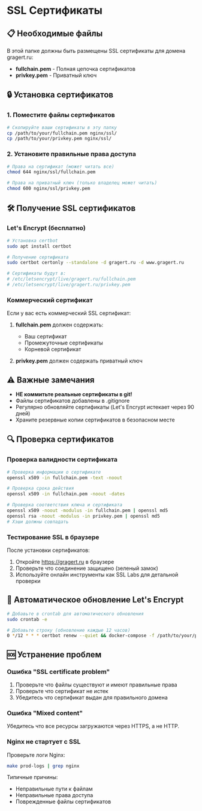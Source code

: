# SSL Сертификаты

## 📋 Необходимые файлы

В этой папке должны быть размещены SSL сертификаты для домена gragert.ru:

- **fullchain.pem** - Полная цепочка сертификатов
- **privkey.pem** - Приватный ключ

## 🔒 Установка сертификатов

### 1. Поместите файлы сертификатов

```bash
# Скопируйте ваши сертификаты в эту папку
cp /path/to/your/fullchain.pem nginx/ssl/
cp /path/to/your/privkey.pem nginx/ssl/
```

### 2. Установите правильные права доступа

```bash
# Права на сертификат (может читать все)
chmod 644 nginx/ssl/fullchain.pem

# Права на приватный ключ (только владелец может читать)
chmod 600 nginx/ssl/privkey.pem
```

## 🛠️ Получение SSL сертификатов

### Let's Encrypt (бесплатно)

```bash
# Установка certbot
sudo apt install certbot

# Получение сертификата
sudo certbot certonly --standalone -d gragert.ru -d www.gragert.ru

# Сертификаты будут в:
# /etc/letsencrypt/live/gragert.ru/fullchain.pem
# /etc/letsencrypt/live/gragert.ru/privkey.pem
```

### Коммерческий сертификат

Если у вас есть коммерческий SSL сертификат:

1. **fullchain.pem** должен содержать:
   - Ваш сертификат
   - Промежуточные сертификаты
   - Корневой сертификат

2. **privkey.pem** должен содержать приватный ключ

## ⚠️ Важные замечания

- **НЕ коммитьте реальные сертификаты в git!**
- Файлы сертификатов добавлены в .gitignore
- Регулярно обновляйте сертификаты (Let's Encrypt истекает через 90 дней)
- Храните резервные копии сертификатов в безопасном месте

## 🔍 Проверка сертификатов

### Проверка валидности сертификата

```bash
# Проверка информации о сертификате
openssl x509 -in fullchain.pem -text -noout

# Проверка срока действия
openssl x509 -in fullchain.pem -noout -dates

# Проверка соответствия ключа и сертификата
openssl x509 -noout -modulus -in fullchain.pem | openssl md5
openssl rsa -noout -modulus -in privkey.pem | openssl md5
# Хэши должны совпадать
```

### Тестирование SSL в браузере

После установки сертификатов:

1. Откройте https://gragert.ru в браузере
2. Проверьте что соединение защищено (зеленый замок)
3. Используйте онлайн инструменты как SSL Labs для детальной проверки

## 🔄 Автоматическое обновление Let's Encrypt

```bash
# Добавьте в crontab для автоматического обновления
sudo crontab -e

# Добавьте строку (обновление каждые 12 часов)
0 */12 * * * certbot renew --quiet && docker-compose -f /path/to/your/project/docker-compose.production.yml restart nginx
```

## 🆘 Устранение проблем

### Ошибка "SSL certificate problem"

1. Проверьте что файлы существуют и имеют правильные права
2. Проверьте что сертификат не истек
3. Убедитесь что сертификат выдан для правильного домена

### Ошибка "Mixed content"

Убедитесь что все ресурсы загружаются через HTTPS, а не HTTP.

### Nginx не стартует с SSL

Проверьте логи Nginx:
```bash
make prod-logs | grep nginx
```

Типичные причины:
- Неправильные пути к файлам
- Неправильные права доступа
- Поврежденные файлы сертификатов
